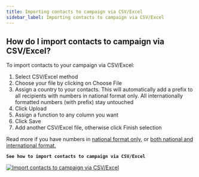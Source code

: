 ```yaml
---
title: Importing contacts to campaign via CSV/Excel
sidebar_label: Importing contacts to campaign via CSV/Excel
---
```


## How do I import contacts to campaign via CSV/Excel?
To import contacts to your campaign via CSV/Excel:
1.	Select CSV/Excel method
2.	Choose your file by clicking on Choose File
3.	Assign a country to your contacts. This will automatically add a prefix to all recipients with numbers in national format only. All internationally formatted numbers (with prefix) stay untouched
4.	Click Upload
5.	Assign a function to any column you want
6.	Click Save
7.	Add another CSV/Excel file, otherwise click Finish selection

Read more if you have numbers in [national format only](assigning-country-to-contacts.md#i-have-my-contact-numbers-in-national-format-only), or [both national and international format.](assigning-country-to-contacts.md#i-have-my-contact-numbers-in-both-national-and-international-formats)


**`See how to import contacts to campaign via CSV/Excel`**

[![Import contacts to campaign via CSV/Excel](https://img.youtube.com/vi/JKmr8OgRLaM/hqdefault.jpg)](https://www.youtube.com/watch?v=JKmr8OgRLaM)
